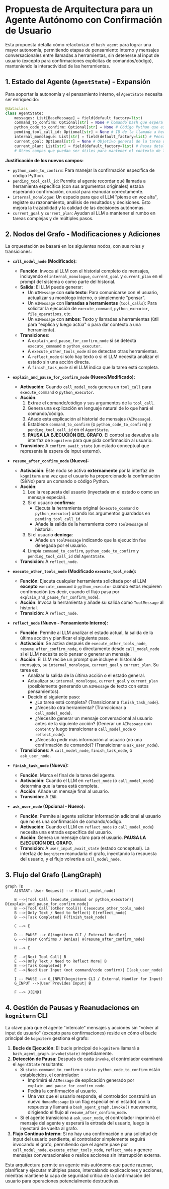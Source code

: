 # Propuesta de Arquitectura para un Agente Autónomo con Confirmación de Usuario

Esta propuesta detalla cómo refactorizar el `bash_agent` para lograr una mayor autonomía, permitiendo etapas de pensamiento interno y mensajes conversacionales entre llamadas a herramientas, sin detenerse al input de usuario (excepto para confirmaciones explícitas de comandos/código), manteniendo la interactividad de las herramientas.

## 1. Estado del Agente (`AgentState`) - Expansión

Para soportar la autonomía y el pensamiento interno, el `AgentState` necesita ser enriquecido:

```python
@dataclass
class AgentState:
    messages: List[BaseMessage] = field(default_factory=list)
    command_to_confirm: Optional[str] = None # Comando bash que espera confirmación del usuario
    python_code_to_confirm: Optional[str] = None # Código Python que espera confirmación del usuario
    pending_tool_call_id: Optional[str] = None # ID de la llamada a herramienta (execute_command o python_executor) que espera confirmación
    internal_monologue: List[str] = field(default_factory=list) # Pensamientos internos, razonamientos, análisis del agente
    current_goal: Optional[str] = None # Objetivo general de la tarea que el agente está intentando lograr
    current_plan: List[str] = field(default_factory=list) # Pasos detallados del plan actual del agente
    # Otros campos que puedan ser útiles para mantener el contexto de la tarea a largo plazo
```

**Justificación de los nuevos campos:**

*   `python_code_to_confirm`: Para manejar la confirmación específica de código Python.
*   `pending_tool_call_id`: Permite al agente recordar qué llamada a herramienta específica (con sus argumentos originales) estaba esperando confirmación, crucial para reanudar correctamente.
*   `internal_monologue`: Un espacio para que el LLM "piense en voz alta", registre su razonamiento, análisis de resultados y decisiones. Esto mejora la trazabilidad y la calidad de las decisiones autónomas.
*   `current_goal` y `current_plan`: Ayudan al LLM a mantener el rumbo en tareas complejas y de múltiples pasos.

## 2. Nodos del Grafo - Modificaciones y Adiciones

La orquestación se basará en los siguientes nodos, con sus roles y transiciones:

*   **`call_model_node` (Modificado):**
    *   **Función**: Invoca al LLM con el historial completo de mensajes, incluyendo el `internal_monologue`, `current_goal` y `current_plan` en el prompt del sistema o como parte del historial.
    *   **Salida**: El LLM puede generar:
        *   Un `AIMessage` con **solo texto**: Para comunicarse con el usuario, actualizar su monólogo interno, o simplemente "pensar".
        *   Un `AIMessage` con **llamadas a herramientas** (`tool_calls`): Para solicitar la ejecución de `execute_command`, `python_executor`, `file_operations`, etc.
        *   Un `AIMessage` con **ambos**: Texto y llamadas a herramientas (útil para "explica y luego actúa" o para dar contexto a una herramienta).
    *   **Transiciones**:
        *   A `explain_and_pause_for_confirm_node` si se detecta `execute_command` o `python_executor`.
        *   A `execute_other_tools_node` si se detectan otras herramientas.
        *   A `reflect_node` si solo hay texto o si el LLM necesita analizar el estado sin una acción directa.
        *   A `finish_task_node` si el LLM indica que la tarea está completa.

*   **`explain_and_pause_for_confirm_node` (Nuevo/Modificado):**
    *   **Activación**: Cuando `call_model_node` genera un `tool_call` para `execute_command` o `python_executor`.
    *   **Acción**:
        1.  Extrae el comando/código y sus argumentos de la `tool_call`.
        2.  Genera una explicación en lenguaje natural de lo que hará el comando/código.
        3.  Añade esta explicación al historial de mensajes (`AIMessage`).
        4.  Establece `command_to_confirm` (o `python_code_to_confirm`) y `pending_tool_call_id` en el `AgentState`.
        5.  **PAUSA LA EJECUCIÓN DEL GRAFO**. El control se devuelve a la interfaz de `kogniterm` para que pida confirmación al usuario.
    *   **Transición**: A `confirm_await_state` (un estado conceptual que representa la espera de input externo).

*   **`resume_after_confirm_node` (Nuevo):**
    *   **Activación**: Este nodo se activa **externamente** por la interfaz de `kogniterm` una vez que el usuario ha proporcionado la confirmación (Sí/No) para un comando o código Python.
    *   **Acción**:
        1.  Lee la respuesta del usuario (inyectada en el estado o como un mensaje especial).
        2.  Si el usuario **confirma**:
            *   Ejecuta la herramienta original (`execute_command` o `python_executor`) usando los argumentos guardados en `pending_tool_call_id`.
            *   Añade la salida de la herramienta como `ToolMessage` al historial.
        3.  Si el usuario **deniega**:
            *   Añade un `ToolMessage` indicando que la ejecución fue denegada por el usuario.
        4.  Limpia `command_to_confirm`, `python_code_to_confirm` y `pending_tool_call_id` del `AgentState`.
    *   **Transición**: A `reflect_node`.

*   **`execute_other_tools_node` (Modificado `execute_tool_node`):**
    *   **Función**: Ejecuta cualquier herramienta solicitada por el LLM **excepto** `execute_command` o `python_executor` cuando estos requieren confirmación (es decir, cuando el flujo pasa por `explain_and_pause_for_confirm_node`).
    *   **Acción**: Invoca la herramienta y añade su salida como `ToolMessage` al historial.
    *   **Transición**: A `reflect_node`.

*   **`reflect_node` (Nuevo - Pensamiento Interno):**
    *   **Función**: Permite al LLM analizar el estado actual, la salida de la última acción y planificar el siguiente paso.
    *   **Activación**: Se activa después de `execute_other_tools_node`, `resume_after_confirm_node`, o directamente desde `call_model_node` si el LLM necesita solo pensar o generar un mensaje.
    *   **Acción**: El LLM recibe un prompt que incluye el historial de mensajes, su `internal_monologue`, `current_goal` y `current_plan`. Su tarea es:
        *   Analizar la salida de la última acción o el estado general.
        *   Actualizar su `internal_monologue`, `current_goal` y `current_plan` (posiblemente generando un `AIMessage` de texto con estos pensamientos).
        *   Decidir el siguiente paso:
            *   ¿La tarea está completa? (Transicionar a `finish_task_node`).
            *   ¿Necesito otra herramienta? (Transicionar a `call_model_node`).
            *   ¿Necesito generar un mensaje conversacional al usuario antes de la siguiente acción? (Generar un `AIMessage` con `content` y luego transicionar a `call_model_node` o `reflect_node`).
            *   ¿Necesito pedir más información al usuario (no una confirmación de comando)? (Transicionar a `ask_user_node`).
    *   **Transiciones**: A `call_model_node`, `finish_task_node`, o `ask_user_node`.

*   **`finish_task_node` (Nuevo):**
    *   **Función**: Marca el final de la tarea del agente.
    *   **Activación**: Cuando el LLM en `reflect_node` (o `call_model_node`) determina que la tarea está completa.
    *   **Acción**: Añade un mensaje final al usuario.
    *   **Transición**: A `END`.

*   **`ask_user_node` (Opcional - Nuevo):**
    *   **Función**: Permite al agente solicitar información adicional al usuario que no es una confirmación de comando/código.
    *   **Activación**: Cuando el LLM en `reflect_node` (o `call_model_node`) necesita una entrada específica del usuario.
    *   **Acción**: Genera un mensaje claro para el usuario. **PAUSA LA EJECUCIÓN DEL GRAFO**.
    *   **Transición**: A `user_input_await_state` (estado conceptual). La interfaz de `kogniterm` reanudaría el grafo, inyectando la respuesta del usuario, y el flujo volvería a `call_model_node`.

## 3. Flujo del Grafo (LangGraph)

```mermaid
graph TD
    A[START: User Request] --> B(call_model_node)

    B -->|Tool Call (execute_command or python_executor)| D{explain_and_pause_for_confirm_node}
    B -->|Tool Call (other tools)| C(execute_other_tools_node)
    B -->|Only Text / Need to Reflect| E(reflect_node)
    B -->|Task Completed| F(finish_task_node)

    C --> E

    D -- PAUSE --> G(kogniterm CLI / External Handler)
    G -->|User Confirms / Denies| H(resume_after_confirm_node)

    H --> E

    E -->|Next Tool Call| B
    E -->|Only Text / Need to Reflect More| B
    E -->|Task Completed| F
    E -->|Need User Input (not command/code confirm)| I(ask_user_node)

    I -- PAUSE --> G_INPUT(kogniterm CLI / External Handler for Input)
    G_INPUT -->|User Provides Input| B

    F --> J[END]
```

## 4. Gestión de Pausas y Reanudaciones en `kogniterm` CLI

La clave para que el agente "intercale" mensajes y acciones sin "volver al input de usuario" (excepto para confirmaciones) reside en cómo el bucle principal de `kogniterm` gestiona el grafo:

1.  **Bucle de Ejecución**: El bucle principal de `kogniterm` llamará a `bash_agent_graph.invoke(state)` repetidamente.
2.  **Detección de Pausa**: Después de cada `invoke`, el controlador examinará el `AgentState` resultante:
    *   Si `state.command_to_confirm` o `state.python_code_to_confirm` están establecidos, el controlador:
        *   Imprimirá el `AIMessage` de explicación generado por `explain_and_pause_for_confirm_node`.
        *   Pedirá la confirmación al usuario.
        *   Una vez que el usuario responda, el controlador construirá un nuevo `HumanMessage` (o un flag especial en el estado) con la respuesta y llamará a `bash_agent_graph.invoke()` nuevamente, dirigiendo el flujo al `resume_after_confirm_node`.
    *   Si el agente transiciona a `ask_user_node`, el controlador imprimirá el mensaje del agente y esperará la entrada del usuario, luego la inyectará de vuelta al grafo.
3.  **Flujo Continuo Interno**: Si no hay una confirmación o una solicitud de input del usuario pendiente, el controlador simplemente seguirá invocando el grafo, permitiendo que el agente pase por `call_model_node`, `execute_other_tools_node`, `reflect_node` y genere mensajes conversacionales o realice acciones sin interrupción externa.

Esta arquitectura permite un agente más autónomo que puede razonar, planificar y ejecutar múltiples pasos, intercalando explicaciones y acciones, mientras mantiene la capa de seguridad crítica de la confirmación del usuario para operaciones potencialmente destructivas.

